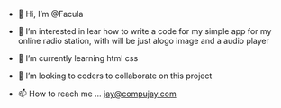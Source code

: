 - 👋 Hi, I’m @Facula
- 👀 I’m interested in lear how to write a code for my simple app for my online radio station, with will be just alogo image and a audio player
- 🌱 I’m currently learning html css
- 💞️ I’m looking to coders to  collaborate on this project


- 📫 How to reach me ...  jay@compujay.com

<!---
Facula/Facula is a ✨ special ✨ repository because its `README.md` (this file) appears on your GitHub profile.
You can click the Preview link to take a look at your changes.
--->
